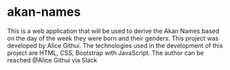 # akan-names
This is a web application that will be used to derive the Akan Names based on the day of the week they were born and their genders. This project was developed by Alice Githui. The technologies used in the development of this project are HTML, CSS, Bootstrap with JavaScript. 
The author can be reached @Alice Githui via Slack
